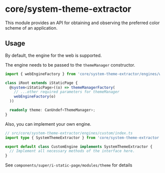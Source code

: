 # core/system-theme-extractor

This module provides an API for obtaining and observing the preferred color scheme of an application.

## Usage

By default, the engine for the web is supported.

The engine needs to be passed to the `themeManager` constructor.

```ts
import { webEngineFactory } from 'core/system-theme-extractor/engines/web';

class iRoot extends iStaticPage {
  @system<iStaticPage>((o) => themeManagerFactory(
    // ...other required parameters for themeManager
    webEngineFactory(o)
  ))

  readonly theme: CanUndef<ThemeManager>;
}
```

Also, you can implement your own engine.

```ts
// src/core/system-theme-extractor/engines/custom/index.ts
import type { SystemThemeExtractor } from 'core/system-theme-extractor';

export default class CustomEngine implements SystemThemeExtractor {
  // Implement all necessary methods of the interface here.
}
```

See `components/super/i-static-page/modules/theme` for details
